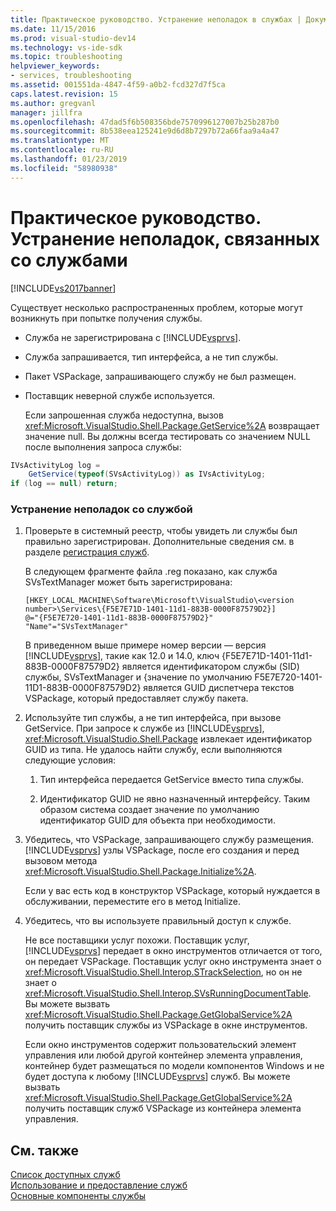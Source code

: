 ```yaml
---
title: Практическое руководство. Устранение неполадок в службах | Документация Майкрософт
ms.date: 11/15/2016
ms.prod: visual-studio-dev14
ms.technology: vs-ide-sdk
ms.topic: troubleshooting
helpviewer_keywords:
- services, troubleshooting
ms.assetid: 001551da-4847-4f59-a0b2-fcd327d7f5ca
caps.latest.revision: 15
ms.author: gregvanl
manager: jillfra
ms.openlocfilehash: 47dad5f6b508356bde7570996127007b25b287b0
ms.sourcegitcommit: 8b538eea125241e9d6d8b7297b72a66faa9a4a47
ms.translationtype: MT
ms.contentlocale: ru-RU
ms.lasthandoff: 01/23/2019
ms.locfileid: "58980938"
---
```

# <a name="how-to-troubleshoot-services"></a>Практическое руководство. Устранение неполадок, связанных со службами
[!INCLUDE[vs2017banner](../includes/vs2017banner.md)]

Существует несколько распространенных проблем, которые могут возникнуть при попытке получения службы.  
  
- Служба не зарегистрирована с [!INCLUDE[vsprvs](../includes/vsprvs-md.md)].  
  
- Служба запрашивается, тип интерфейса, а не тип службы.  
  
- Пакет VSPackage, запрашивающего службу не был размещен.  
  
- Поставщик неверной службе используется.  
  
  Если запрошенная служба недоступна, вызов <xref:Microsoft.VisualStudio.Shell.Package.GetService%2A> возвращает значение null. Вы должны всегда тестировать со значением NULL после выполнения запроса службы:  
  
```csharp  
IVsActivityLog log =   
    GetService(typeof(SVsActivityLog)) as IVsActivityLog;  
if (log == null) return;  
```  
  
### <a name="to-troubleshoot-a-service"></a>Устранение неполадок со службой  
  
1.  Проверьте в системный реестр, чтобы увидеть ли службы был правильно зарегистрирован. Дополнительные сведения см. в разделе [регистрация служб](../misc/registering-services.md).  
  
     В следующем фрагменте файла .reg показано, как служба SVsTextManager может быть зарегистрирована:  
  
    ```  
    [HKEY_LOCAL_MACHINE\Software\Microsoft\VisualStudio\<version number>\Services\{F5E7E71D-1401-11d1-883B-0000F87579D2}]  
    @="{F5E7E720-1401-11d1-883B-0000F87579D2}"  
    "Name"="SVsTextManager"  
    ```  
  
     В приведенном выше примере номер версии — версия [!INCLUDE[vsprvs](../includes/vsprvs-md.md)], такие как 12.0 и 14.0, ключ {F5E7E71D-1401-11d1-883B-0000F87579D2} является идентификатором службы (SID) службы, SVsTextManager и {значение по умолчанию F5E7E720-1401-11D1-883B-0000F87579D2} является GUID диспетчера текстов VSPackage, который предоставляет службу пакета.  
  
2.  Используйте тип службы, а не тип интерфейса, при вызове GetService. При запросе к службе из [!INCLUDE[vsprvs](../includes/vsprvs-md.md)], <xref:Microsoft.VisualStudio.Shell.Package> извлекает идентификатор GUID из типа. Не удалось найти службу, если выполняются следующие условия:  
  
    1.  Тип интерфейса передается GetService вместо типа службы.  
  
    2.  Идентификатор GUID не явно назначенный интерфейсу. Таким образом система создает значение по умолчанию идентификатор GUID для объекта при необходимости.  
  
3.  Убедитесь, что VSPackage, запрашивающего службу размещения. [!INCLUDE[vsprvs](../includes/vsprvs-md.md)] узлы VSPackage, после его создания и перед вызовом метода <xref:Microsoft.VisualStudio.Shell.Package.Initialize%2A>.  
  
     Если у вас есть код в конструктор VSPackage, который нуждается в обслуживании, переместите его в метод Initialize.  
  
4.  Убедитесь, что вы используете правильный доступ к службе.  
  
     Не все поставщики услуг похожи. Поставщик услуг, [!INCLUDE[vsprvs](../includes/vsprvs-md.md)] передает в окно инструментов отличается от того, он передает VSPackage. Поставщик услуг окно инструмента знает о <xref:Microsoft.VisualStudio.Shell.Interop.STrackSelection>, но он не знает о <xref:Microsoft.VisualStudio.Shell.Interop.SVsRunningDocumentTable>. Вы можете вызвать <xref:Microsoft.VisualStudio.Shell.Package.GetGlobalService%2A> получить поставщик службы из VSPackage в окне инструментов.  
  
     Если окно инструментов содержит пользовательский элемент управления или любой другой контейнер элемента управления, контейнер будет размещаться по модели компонентов Windows и не будет доступа к любому [!INCLUDE[vsprvs](../includes/vsprvs-md.md)] служб. Вы можете вызвать <xref:Microsoft.VisualStudio.Shell.Package.GetGlobalService%2A> получить поставщик служб VSPackage из контейнера элемента управления.  
  
## <a name="see-also"></a>См. также  
 [Список доступных служб](../extensibility/internals/list-of-available-services.md)   
 [Использование и предоставление служб](../extensibility/using-and-providing-services.md)   
 [Основные компоненты службы](../extensibility/internals/service-essentials.md)
